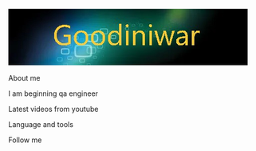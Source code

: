 ![Header](/assets/Header.png)

About me

I am beginning qa engineer

Latest videos from youtube

Language and tools

Follow me